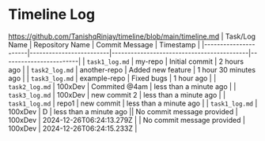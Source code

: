 # Timeline Log
https://github.com/TanishqRinjay/timeline/blob/main/timeline.md
| Task/Log Name       | Repository Name         | Commit Message                            | Timestamp              |
|----------------------|-------------------------|-------------------------------------------|------------------------|
| `task1_log.md`       | my-repo                | Initial commit                            | 2 hours ago            |
| `task2_log.md`       | another-repo           | Added new feature                         | 1 hour 30 minutes ago  |
| `task3_log.md`       | example-repo           | Fixed bugs                                | 1 hour ago             |
| `task2_log.md` | 100xDev | Commited @4am | less than a minute ago |
| `task3_log.md` | 100xDev | new commit 2 | less than a minute ago |
| `task1_log.md` | repo1 | new commit | less than a minute ago |
| `task1_log.md` | 100xDev | D | less than a minute ago || No commit message provided | 100xDev | 2024-12-26T06:24:13.279Z |
| No commit message provided | 100xDev | 2024-12-26T06:24:15.233Z |
